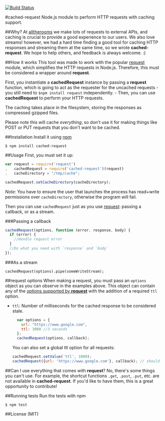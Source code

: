 [![Build Status](https://travis-ci.org/alltherooms/cached-request.svg?branch=master)](https://travis-ci.org/alltherooms/cached-request)

#cached-request
Node.js module to perform HTTP requests with caching support.

##Why?
At [alltherooms](http://alltherooms.com/) we make lots of requests to external APIs, and caching is crucial to provide a good experience to our users. We also love streams! however, we had a hard time finding a good tool for caching HTTP responses and streaming them at the same time, so we wrote **cached-request**. We hope to help others, and feedback is always welcome. :)

##How it works
This tool was made to work with the popular [request](https://github.com/request/request) module, which simplifies the HTTP requests in Node.js. Therefore, this must be considered a wrapper around **request**.

First, you instantiate a **cachedRequest** instance by passing a **request** function, which is going to act as the requester for the uncached requests - you still need to `$npm install request` independently. - Then, you can use **cachedRequest** to perform your HTTP requests.

The caching takes place in the filesystem, storing the responses as compressed gzipped files.

Please note this will cache *everything*, so don't use it for making things like POST or PUT requests that you don't want to be cached.

##Installation
Install it using [npm](https://www.npmjs.com/)
```
$ npm install cached-request
```

##Usage
First, you must set it up:
```javascript
var request = require('request')
,   cachedRequest = require('cached-request')(request)
,   cacheDirectory = "/tmp/cache";

cachedRequest.setCacheDirectory(cacheDirectory);
```
_Note_: You have to ensure the user that launches the process has read+write permissions over `cacheDirectory`, otherwise the program will fail.

Then you can use `cachedRequest` just as you use [request](https://github.com/request/request): passing a callback, or as a stream.

###Passing a callback
```javascript
cachedRequest(options, function (error, response, body) {
  if (error) {
    //Handle request error
  }
  //Do what you need with `response` and `body`
});
```

###As a stream
```
cachedRequest(options).pipe(someWriteStream);
```

##request options
When making a request, you must pass an `options` object as you can observe in the examples above. This object can contain any of the [options supported by **request**](https://github.com/request/request#requestoptions-callback) with the addition of a required `ttl` option.

- `ttl`: Number of milliseconds for the cached response to be considered stale.

    ```javascript
      var options = {
        url: "https://www.google.com",
        ttl: 3000 //3 seconds
      };
      cachedRequest(options, callback);
    ```

    You can also set a global ttl option for all requests:

    ```javascript
    cachedRequest.setValue('ttl', 1000);
    cachedRequest({url: 'https://www.google.com'}, callback); // should benefit from the cache if previously cached
    ```

##Can I use everything that comes with **request**?
No, there's some things you can't use. For example, the shortcut functions `.get`, `.post`, `.put`, etc. are not available in **cached-request**. If you'd like to have them, this is a great opportunity to contribute!

##Running tests
Run the tests with npm
```
$ npm test
```

##License (MIT)
